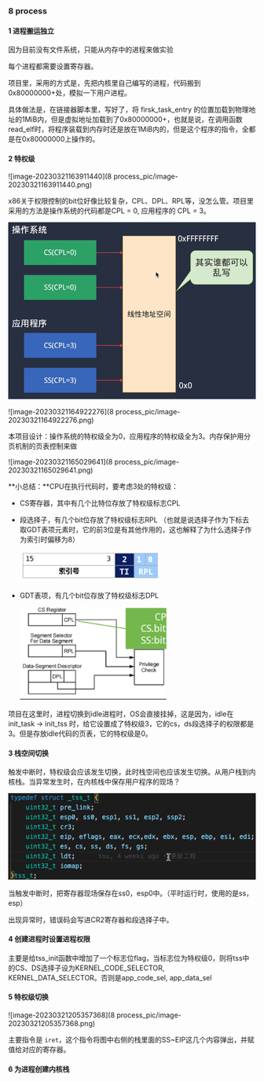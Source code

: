 ### 8 process

#### 1 进程搬运独立

因为目前没有文件系统，只能从内存中的进程来做实验

每个进程都需要设置寄存器。

项目里，采用的方式是，先把内核里自己编写的进程，代码搬到0x80000000+处，模拟一下用户进程。

具体做法是，在链接器脚本里，写好了，将 firsk_task_entry 的位置加载到物理地址的1MiB内，但是虚拟地址加载到了0x80000000+，也就是说，在调用函数read_elf时，将程序装载到内存时还是放在1MiB内的，但是这个程序的指令，全都是在0x80000000上操作的。

#### 2 特权级

![image-20230321163911440](8 process_pic/image-20230321163911440.png)

x86关于权限控制的bit位好像比较复杂，CPL、DPL、RPL等，没怎么管。项目里采用的方法是操作系统的代码都是CPL = 0, 应用程序的 CPL = 3。

<img src="8 process_pic/image-20230321164758871.png" alt="image-20230321164758871" style="zoom:67%;" />

![image-20230321164922276](8 process_pic/image-20230321164922276.png)



本项目设计：操作系统的特权级全为0，应用程序的特权级全为3。内存保护用分页机制的页表控制来做

![image-20230321165029641](8 process_pic/image-20230321165029641.png)

**小总结：**CPU在执行代码时，要考虑3处的特权级：

- CS寄存器，其中有几个比特位存放了特权级标志CPL

- 段选择子，有几个bit位存放了特权级标志RPL （也就是说选择子作为下标去取GDT表项元素时，它的前3位是有其他作用的，这也解释了为什么选择子作为索引时偏移为8）

  <img src="8 process_pic/image-20230321172617026.png" alt="image-20230321172617026" style="zoom: 33%;" />

- GDT表项，有几个bit位存放了特权级标志DPL

  <img src="8 process_pic/image-20230321172107402.png" alt="image-20230321172107402" style="zoom: 80%;" />



项目在这里时，进程切换到idle进程时，OS会直接挂掉，这是因为，idle在init_task -> init_tss 时，给它设置成了特权级3，它的cs，ds段选择子的权限都是3。但是存放idle代码的页表，它的特权级是0。



#### 3 栈空间切换

触发中断时，特权级会应该发生切换，此时栈空间也应该发生切换。从用户栈到内核栈。当异常发生时，在内核栈中保存用户程序的现场？

<img src="8 process_pic/image-20230321195422427.png" alt="image-20230321195422427" style="zoom:67%;" />

当触发中断时，把寄存器现场保存在ss0，esp0中。（平时运行时，使用的是ss，esp）

出现异常时，错误码会写进CR2寄存器和段选择子中。



#### 4 创建进程时设置进程权限

主要是给tss_init函数中增加了一个标志位flag，当标志位为特权级0，则将tss中的CS、DS选择子设为KERNEL_CODE_SELECTOR, KERNEL_DATA_SELECTOR。否则是app_code_sel, app_data_sel



#### 5 特权级切换

![image-20230321205357368](8 process_pic/image-20230321205357368.png)

主要指令是 `iret`，这个指令将图中右侧的栈里面的SS~EIP这几个内容弹出，并赋值给对应的寄存器。



#### 6 为进程创建内核栈